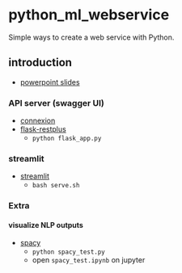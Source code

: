 # python_ml_webservice

Simple ways to create a web service with Python.

## introduction

- [powerpoint slides](https://github.com/taeminlee/python_ml_webservice/raw/master/20210401_webservice.pptx)

### API server (swagger UI)

- [connexion](https://github.com/zalando/connexion)
- [flask-restplus](https://github.com/noirbizarre/flask-restplus)
  - `python flask_app.py`

### streamlit

- [streamlit](streamlit.io)
  - `bash serve.sh`

### Extra

#### visualize NLP outputs

- [spacy](https://spacy.io/)
  - `python spacy_test.py`
  - open `spacy_test.ipynb` on jupyter